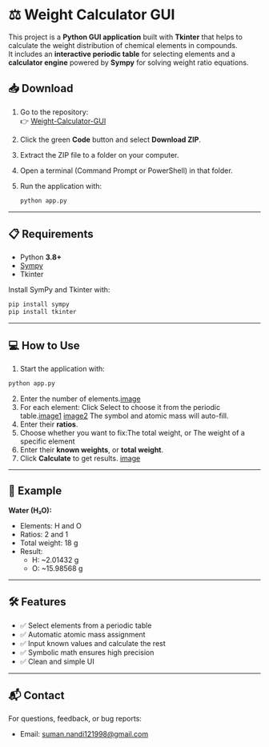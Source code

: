  # ⚖️ Weight Calculator GUI

This project is a **Python GUI application** built with **Tkinter** that helps to calculate the weight distribution of chemical elements in compounds.  
It includes an **interactive periodic table** for selecting elements and a **calculator engine** powered by **Sympy** for solving weight ratio equations.

## 📥 Download

1. Go to the repository:  
   👉 [Weight-Calculator-GUI](https://github.com/sumannandi-cmp/Weight-Calculator-GUI)  

2. Click the green **Code** button and select **Download ZIP**.  

3. Extract the ZIP file to a folder on your computer.  

4. Open a terminal (Command Prompt or PowerShell) in that folder.  

5. Run the application with:
   ```bash
   python app.py
   ```

---

## 📋 Requirements

- Python **3.8+**  
- [Sympy](https://www.sympy.org/)  
- Tkinter

Install SymPy and Tkinter with:
```bash
pip install sympy
pip install tkinter
```

---

## 💻 How to Use

1. Start the application with:
```bash
python app.py
```
2. Enter the number of elements.[image](https://github.com/sumannandi-cmp/Weight-Calculator-GUI/blob/main/images/Fig1.png)
3. For each element: Click Select to choose it from the periodic table.[image1](https://github.com/sumannandi-cmp/Weight-Calculator-GUI/blob/main/images/Fig2.png) [image2](https://github.com/sumannandi-cmp/Weight-Calculator-GUI/blob/main/images/Fig3.png)
The symbol and atomic mass will auto-fill.
4. Enter their **ratios**.
5. Choose whether you want to fix:The total weight, or The weight of a specific element
6. Enter their **known weights**, or **total weight**.
7. Click **Calculate** to get results. [image](https://github.com/sumannandi-cmp/Weight-Calculator-GUI/blob/main/images/Fig4.png)

---


## 🧪 Example

**Water (H₂O):**
- Elements: H and O
- Ratios: 2 and 1
- Total weight: 18 g
- Result:
  - H: ~2.01432 g
  - O: ~15.98568 g

---

## 🛠️ Features

- ✅ Select elements from a periodic table
- ✅ Automatic atomic mass assignment
- ✅ Input known values and calculate the rest
- ✅ Symbolic math ensures high precision
- ✅ Clean and simple UI

---

## 📬 Contact

For questions, feedback, or bug reports:

- Email: [suman.nandi121998@gmail.com](mailto:suman.nandi121998@gmail.com)
